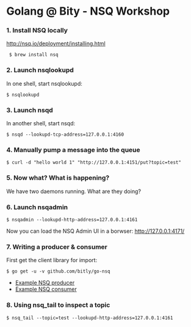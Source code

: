# Golang @ Bity - NSQ Workshop

### 1. Install NSQ locally

http://nsq.io/deployment/installing.html

` $ brew install nsq`

### 2. Launch nsqlookupd

In one shell, start nsqlookupd:

`$ nsqlookupd`

### 3. Launch nsqd

In another shell, start nsqd:

`$ nsqd --lookupd-tcp-address=127.0.0.1:4160`

### 4. Manually pump a message into the queue

`$ curl -d "hello world 1" "http://127.0.0.1:4151/put?topic=test"`

### 5. Now what? What is happening?

We have two daemons running. What are they doing?

### 6. Launch nsqadmin

`$ nsqadmin --lookupd-http-address=127.0.0.1:4161`

Now you can load the NSQ Admin UI in a borwser: http://127.0.0.1:4171/

### 7. Writing a producer & consumer

First get the client library for import:

`$ go get -u -v github.com/bitly/go-nsq`

- [Example NSQ producer](producer_web_server)
- [Example NSQ consumer](consumer)

### 8. Using nsq_tail to inspect a topic

`$ nsq_tail --topic=test --lookupd-http-address=127.0.0.1:4161`


